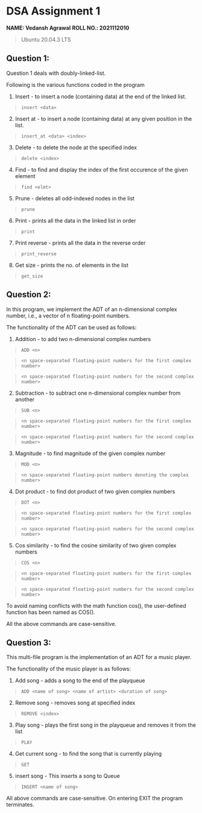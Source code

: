 # DSA Assignment 1

**NAME: Vedansh Agrawal**
**ROLL NO.: 2021112010**

>Ubuntu 20.04.3 LTS

## Question 1:
Question 1 deals with doubly-linked-list.

Following is the various functions coded in the program

1. Insert - to insert a node (containing data) at the end of the linked list.
> `insert <data>`
2. Insert at - to insert a node (containing data) at any given position in the list.
> `insert_at <data> <index>`
3. Delete - to delete the node at the specified index
> `delete <index>`
4. Find - to find and display the index of the first occurence of the given element
> `find <elmt>`
5. Prune - deletes all odd-indexed nodes in the list
> `prune`
6. Print - prints all the data in the linked list in order
> `print`
7. Print reverse - prints all the data in the reverse order
> `print_reverse`
8. Get size - prints the no. of elements in the list
> `get_size`



## Question 2:
In this program, we implement the ADT of an n-dimensional complex number, i.e., a vector of n floating-point numbers.

The functionality of the ADT can be used as follows:

1. Addition - to add two n-dimensional complex numbers
> `ADD <n>`

> `<n space-separated floating-point numbers for the first complex number>`

> `<n space-separated floating-point numbers for the second complex number>`

2. Subtraction - to subtract one n-dimensional complex number from another
> `SUB <n>`

> `<n space-separated floating-point numbers for the first complex number>`

> `<n space-separated floating-point numbers for the second complex number>`

3. Magnitude - to find magnitude of the given complex number
> `MOD <n>`

> `<n space-separated floating-point numbers denoting the complex number>`

4. Dot product - to find dot product of two given complex numbers
> `DOT <n>`

> `<n space-separated floating-point numbers for the first complex number>`

> `<n space-separated floating-point numbers for the second complex number>`

5. Cos similarity - to find the cosine similarity of two given complex numbers
> `COS <n>`

> `<n space-separated floating-point numbers for the first complex number>`

> `<n space-separated floating-point numbers for the second complex number>`

To avoid naming conflicts with the math function cos(), the user-defined function has been named as COS().

All the above commands are case-sensitive.

## Question 3:
This multi-file program is the implementation of an ADT for a music player.

The functionality of the music player is as follows:

1. Add song - adds a song to the end of the playqueue
> `ADD <name of song> <name of artist> <duration of song>`
2. Remove song - removes song at specified index
> `REMOVE <index>`
3. Play song - plays the first song in the playqueue and removes it from the list
> `PLAY`
4. Get current song - to find the song that is currently playing
> `GET`
5. insert song - This inserts a song to Queue
>`INSERT <name of song>`

All above commands are case-sensitive. On entering EXIT the program terminates.
